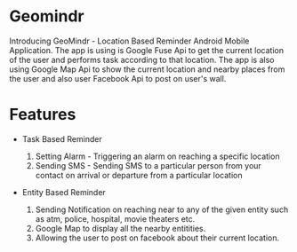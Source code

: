# Geomindr

Introducing GeoMindr - Location Based Reminder Android Mobile Application. The app is using is Google Fuse Api to get the current location of the user and performs task according to that location. The app is also using Google Map Api to show the current location and nearby places from the user and also user Facebook Api to post on user's wall.

# Features

* Task Based Reminder<br>
  1. Setting Alarm - Triggering an alarm on reaching a specific location
  2. Sending SMS - Sending SMS to a particular person from your contact on arrival or departure from a particular location
  
* Entity Based Reminder<br>
  1. Sending Notification on reaching near to any of the given entity such as atm, police, hospital, movie theaters etc.
  2. Google Map to display all the nearby entitities.
  3. Allowing the user to post on facebook about their current location.
